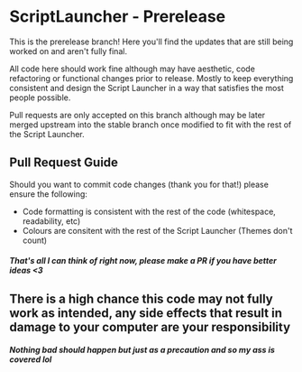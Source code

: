 # ScriptLauncher - Prerelease

This is the prerelease branch! Here you'll find the updates that are still being worked on and aren't fully final.

All code here should work fine although may have aesthetic, code refactoring or functional changes prior to release. Mostly to keep everything consistent and design the Script Launcher in a way that satisfies the most people possible.

Pull requests are only accepted on this branch although may be later merged upstream into the stable branch once modified to fit with the rest of the Script Launcher.

## Pull Request Guide

Should you want to commit code changes (thank you for that!) please ensure the following:

  - Code formatting is consistent with the rest of the code (whitespace, readability, etc)
  - Colours are consitent with the rest of the Script Launcher (Themes don't count)
  ##### That's all I can think of right now, please make a PR if you have better ideas <3


## There is a high chance this code may not fully work as intended, any side effects that result in damage to your computer are your responsibility
##### Nothing bad *should* happen but just as a precaution and so my ass is covered lol
